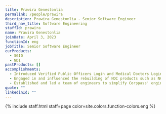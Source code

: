 ```yaml
---
title: Prawira Genestonlia
permalink: /people/prawira
description: Prawira Genestonlia - Senior Software Engineer
third_nav_title: Software Engineering
staffId: prawira
name: Prawira Genestonlia
joinDate: April 3, 2023
functionId: eng
jobTitle: Senior Software Engineer
curProducts:
  - SGID
  - NDI
pastProducts: []
accomplishments:
  - Introduced Verified Public Officers Login and Medical Doctors Login through sgID.
  - Engaged in and influenced the rebuilding of NDI products such as NCA, Auth, and Corppass.
  - Established and led a team of engineers to simplify Corppass' engineering.
quote: ""
linkedinId: ""
---
```


{% include staff.html staff=page color=site.colors.function-colors.eng %}
